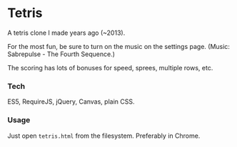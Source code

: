 # Tetris

A tetris clone I made years ago (~2013).

For the most fun, be sure to turn on the music on the settings page. (Music: Sabrepulse - The Fourth Sequence.)

The scoring has lots of bonuses for speed, sprees, multiple rows, etc.


### Tech

ES5, RequireJS, jQuery, Canvas, plain CSS.


### Usage

Just open `tetris.html` from the filesystem. Preferably in Chrome.
